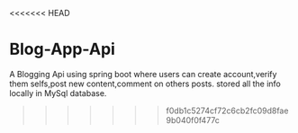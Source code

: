 <<<<<<< HEAD
# Blog-App-Api

A Blogging Api using spring boot where users can create account,verify them selfs,post new content,comment on others posts.
stored all the info locally in MySql database.
>>>>>>> f0db1c5274cf72c6cb2fc09d8fae9b040f0f477c
